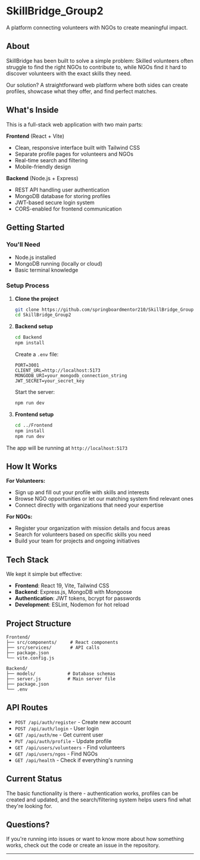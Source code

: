 ﻿# SkillBridge_Group2

A platform connecting volunteers with NGOs to create meaningful impact.

## About

SkillBridge has been built to solve a simple problem: Skilled volunteers often struggle to find the right NGOs to contribute to, while NGOs find it hard to discover volunteers with the exact skills they need.


Our solution? A straightforward web platform where both sides can create profiles, showcase what they offer, and find perfect matches.

## What's Inside

This is a full-stack web application with two main parts:

**Frontend** (React + Vite)
- Clean, responsive interface built with Tailwind CSS
- Separate profile pages for volunteers and NGOs
- Real-time search and filtering
- Mobile-friendly design

**Backend** (Node.js + Express)
- REST API handling user authentication
- MongoDB database for storing profiles
- JWT-based secure login system
- CORS-enabled for frontend communication

## Getting Started

### You'll Need
- Node.js installed
- MongoDB running (locally or cloud)
- Basic terminal knowledge

### Setup Process

1. **Clone the project**
   ```bash
   git clone https://github.com/springboardmentor210/SkillBridge_Group2.git
   cd SkillBridge_Group2
   ```

2. **Backend setup**
   ```bash
   cd Backend
   npm install
   ```
   
   Create a `.env` file:
   ```
   PORT=3001
   CLIENT_URL=http://localhost:5173
   MONGODB_URI=your_mongodb_connection_string
   JWT_SECRET=your_secret_key
   ```
   
   Start the server:
   ```bash
   npm run dev
   ```

3. **Frontend setup**
   ```bash
   cd ../Frontend
   npm install
   npm run dev
   ```

The app will be running at `http://localhost:5173`

## How It Works

**For Volunteers:**
- Sign up and fill out your profile with skills and interests
- Browse NGO opportunities or let our matching system find relevant ones
- Connect directly with organizations that need your expertise

**For NGOs:**
- Register your organization with mission details and focus areas
- Search for volunteers based on specific skills you need
- Build your team for projects and ongoing initiatives

## Tech Stack

We kept it simple but effective:

- **Frontend**: React 19, Vite, Tailwind CSS
- **Backend**: Express.js, MongoDB with Mongoose
- **Authentication**: JWT tokens, bcrypt for passwords
- **Development**: ESLint, Nodemon for hot reload

## Project Structure

```
Frontend/
├── src/components/     # React components
├── src/services/       # API calls
├── package.json
└── vite.config.js

Backend/
├── models/            # Database schemas
├── server.js          # Main server file
├── package.json
└── .env
```

## API Routes

- `POST /api/auth/register` - Create new account
- `POST /api/auth/login` - User login
- `GET /api/auth/me` - Get current user
- `PUT /api/auth/profile` - Update profile
- `GET /api/users/volunteers` - Find volunteers
- `GET /api/users/ngos` - Find NGOs
- `GET /api/health` - Check if everything's running

## Current Status

The basic functionality is there - authentication works, profiles can be created and updated, and the search/filtering system helps users find what they're looking for.

## Questions?

If you're running into issues or want to know more about how something works, check out the code or create an issue in the repository.

---

